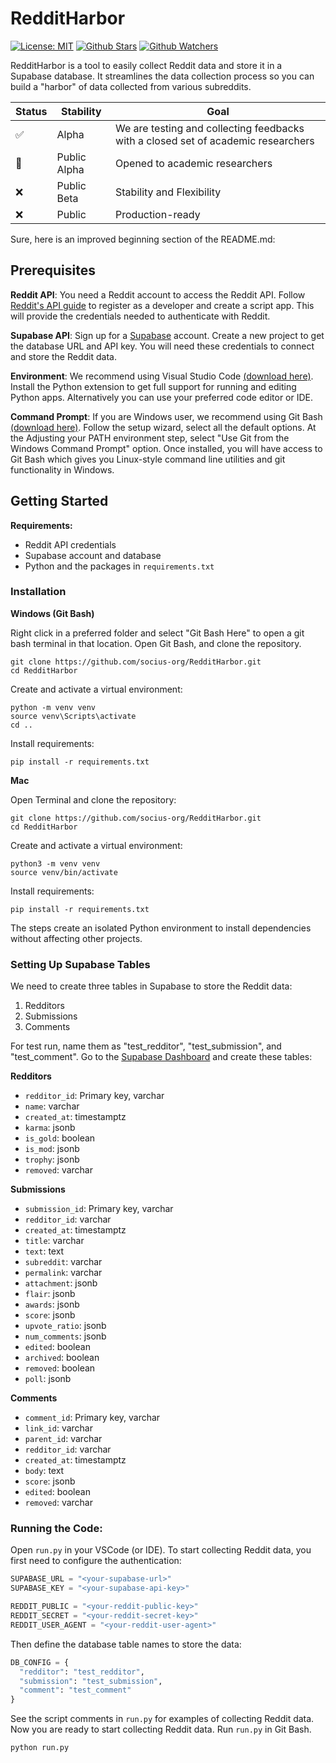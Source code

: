 # RedditHarbor
[![License: MIT](https://img.shields.io/badge/License-MIT-green.svg?label=license)](https://opensource.org/licenses/MIT)
[![Github Stars](https://img.shields.io/github/stars/socius-org/RedditHarbor?style=flat&logo=github)](https://github.com/socius-org/RedditHarbor/stargazers)
[![Github Watchers](https://img.shields.io/github/watchers/socius-org/RedditHarbor?style=flat&logo=github)](https://github.com/socius-org/RedditHarbor)

RedditHarbor is a tool to easily collect Reddit data and store it in a Supabase database. It streamlines the data collection process so you can build a "harbor" of data collected from various subreddits.

| Status | Stability | Goal |
| ------ | ------ | ---- |
| ✅ | Alpha | We are testing and collecting feedbacks with a closed set of academic researchers |
| 🚧 | Public Alpha | Opened to academic researchers  |
| ❌ | Public Beta | Stability and Flexibility |
| ❌ | Public | Production-ready |

Sure, here is an improved beginning section of the README.md:

## Prerequisites

**Reddit API**: You need a Reddit account to access the Reddit API. Follow [Reddit's API guide](https://www.reddit.com/wiki/api/) to register as a developer and create a script app. This will provide the credentials needed to authenticate with Reddit. 

**Supabase API**: Sign up for a [Supabase](https://supabase.com/) account. Create a new project to get the database URL and API key. You will need these credentials to connect and store the Reddit data. 

**Environment**: We recommend using Visual Studio Code [(download here)](https://code.visualstudio.com/download). Install the Python extension to get full support for running and editing Python apps. Alternatively you can use your preferred code editor or IDE. 

**Command Prompt**: If you are Windows user, we recommend using Git Bash [(download here)](https://gitforwindows.org/). Follow the setup wizard, select all the default options. At the Adjusting your PATH environment step, select "Use Git from the Windows Command Prompt" option. Once installed, you will have access to Git Bash which gives you Linux-style command line utilities and git functionality in Windows. 

## Getting Started

**Requirements:**

- Reddit API credentials 
- Supabase account and database 
- Python and the packages in `requirements.txt`

### Installation

**Windows (Git Bash)** 

Right click in a preferred folder and select "Git Bash Here" to open a git bash terminal in that location. Open Git Bash, and clone the repository. 

```
git clone https://github.com/socius-org/RedditHarbor.git
cd RedditHarbor
```

Create and activate a virtual environment:

```
python -m venv venv 
source venv\Scripts\activate
cd .. 
```

Install requirements:

```
pip install -r requirements.txt
```

**Mac**

Open Terminal and clone the repository:

```
git clone https://github.com/socius-org/RedditHarbor.git
cd RedditHarbor
```

Create and activate a virtual environment:

```
python3 -m venv venv
source venv/bin/activate
```

Install requirements:

``` 
pip install -r requirements.txt
```

The steps create an isolated Python environment to install dependencies without affecting other projects.

### Setting Up Supabase Tables 

We need to create three tables in Supabase to store the Reddit data:

1. Redditors
2. Submissions 
3. Comments

For test run, name them as "test_redditor", "test_submission", and "test_comment". Go to the [Supabase Dashboard](https://app.supabase.com) and create these tables:

**Redditors**

- `redditor_id`: Primary key, varchar
- `name`: varchar 
- `created_at`: timestamptz
- `karma`: jsonb
- `is_gold`: boolean
- `is_mod`: jsonb 
- `trophy`: jsonb
- `removed`: varchar

**Submissions**

- `submission_id`: Primary key, varchar
- `redditor_id`: varchar
- `created_at`: timestamptz
- `title`: varchar
- `text`: text
- `subreddit`: varchar
- `permalink`: varchar 
- `attachment`: jsonb
- `flair`: jsonb
- `awards`: jsonb
- `score`: jsonb
- `upvote_ratio`: jsonb
- `num_comments`: jsonb
- `edited`: boolean 
- `archived`: boolean
- `removed`: boolean
- `poll`: jsonb

**Comments**

- `comment_id`: Primary key, varchar 
- `link_id`: varchar
- `parent_id`: varchar  
- `redditor_id`: varchar
- `created_at`: timestamptz
- `body`: text
- `score`: jsonb
- `edited`: boolean
- `removed`: varchar

### Running the Code: 

Open `run.py` in your VSCode (or IDE). To start collecting Reddit data, you first need to configure the authentication:

```python
SUPABASE_URL = "<your-supabase-url>" 
SUPABASE_KEY = "<your-supabase-api-key>"

REDDIT_PUBLIC = "<your-reddit-public-key>"
REDDIT_SECRET = "<your-reddit-secret-key>"
REDDIT_USER_AGENT = "<your-reddit-user-agent>"
```

Then define the database table names to store the data:

```python
DB_CONFIG = {
  "redditor": "test_redditor",
  "submission": "test_submission", 
  "comment": "test_comment"
}
```

See the script comments in `run.py` for examples of collecting Reddit data. Now you are ready to start collecting Reddit data. Run `run.py` in Git Bash. 

```python run.py```


